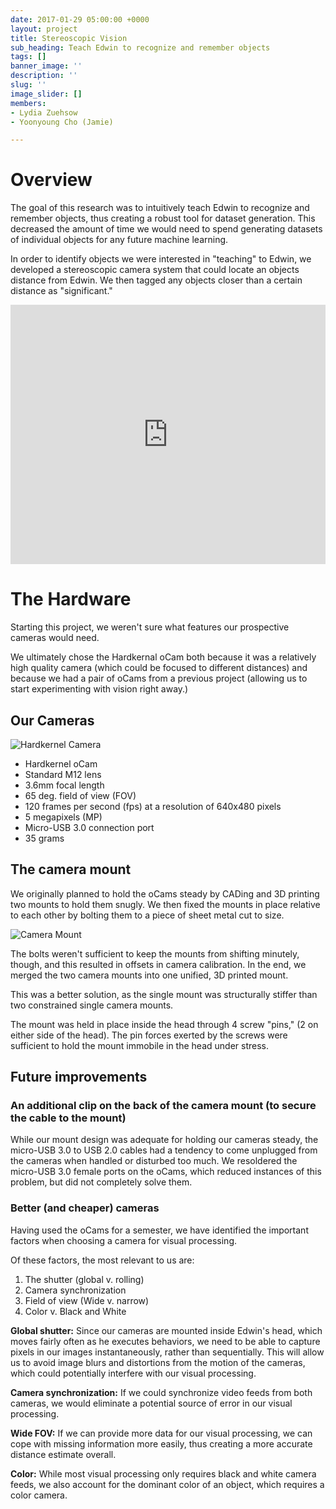 ```yaml
---
date: 2017-01-29 05:00:00 +0000
layout: project
title: Stereoscopic Vision
sub_heading: Teach Edwin to recognize and remember objects
tags: []
banner_image: ''
description: ''
slug: ''
image_slider: []
members:
- Lydia Zuehsow
- Yoonyoung Cho (Jamie)

---
```

# Overview

The goal of this research was to intuitively teach Edwin to recognize and remember objects, thus creating a robust tool for dataset generation. This decreased the amount of time we would need to spend generating datasets of individual objects for any future machine learning.

In order to identify objects we were interested in "teaching" to Edwin, we developed a stereoscopic camera system that could locate an objects distance from Edwin. We then tagged any objects closer than a certain distance as "significant."

<iframe width="100%" height="415" src="https://www.youtube.com/embed/wFORJR2kNos" frameborder="0" allow="accelerometer; autoplay; encrypted-media; gyroscope; picture-in-picture" allowfullscreen></iframe>

# The Hardware

Starting this project, we weren't sure what features our prospective cameras would need.

We ultimately chose the Hardkernal oCam both because it was a relatively high quality camera (which could be focused to different distances) and because we had a pair of oCams from a previous project (allowing us to start experimenting  with vision right away.)

## Our Cameras

![Hardkernel Camera](/hiro/uploads/ocam.jpg "Hardkernel Camera")

* Hardkernel oCam
* Standard M12 lens
* 3.6mm focal length
* 65 deg. field of view (FOV)
* 120 frames per second (fps) at a resolution of 640x480 pixels
* 5 megapixels (MP)
* Micro-USB 3.0 connection port
* 35 grams

## The camera mount

We originally planned to hold the oCams steady by CADing and 3D printing two mounts to hold them snugly. We then fixed the mounts in place relative to each other by bolting them to a piece of sheet metal cut to size.

![Camera Mount](/hiro/uploads/oCam_Mount.png "Camera Mount")

The bolts weren't sufficient to keep the mounts from shifting minutely, though, and this resulted in offsets in camera calibration. In the end, we merged the two camera mounts into one unified, 3D printed mount.

This was a better solution, as the single mount was structurally stiffer than two constrained single camera mounts.

The mount was held in place inside the head through 4 screw "pins," (2 on either side of the head). The pin forces exerted by the screws were sufficient to hold the mount immobile in the head under stress.

## Future improvements

### An additional clip on the back of the camera mount (to secure the cable to the mount)

While our mount design was adequate for holding our cameras steady, the micro-USB 3.0 to USB 2.0 cables had a tendency to come unplugged from the cameras when handled or disturbed too much. We resoldered the micro-USB 3.0 female ports on the oCams, which reduced instances of this problem, but did not completely solve them.

### Better (and cheaper) cameras

Having used the oCams for a semester, we have identified the important factors when choosing a camera for visual processing.

Of these factors, the most relevant to us are:

1. The shutter (global v. rolling)
2. Camera synchronization
3. Field of view (Wide v. narrow)
4. Color v. Black and White

**Global shutter:** Since our cameras are mounted inside Edwin's head, which moves fairly often as he executes behaviors, we need to be able to capture pixels in our images instantaneously, rather than sequentially. This will allow us to avoid image blurs and distortions from the motion of the cameras, which could potentially interfere with our visual processing.

**Camera synchronization:** If we could synchronize video feeds from both cameras, we would eliminate a potential source of error in our visual processing.

**Wide FOV:** If we can provide more data for our visual processing, we can cope with missing information more easily, thus creating a more accurate distance estimate overall.

**Color:** While most visual processing only requires black and white camera feeds, we also account for the dominant color of an object, which requires a color camera.